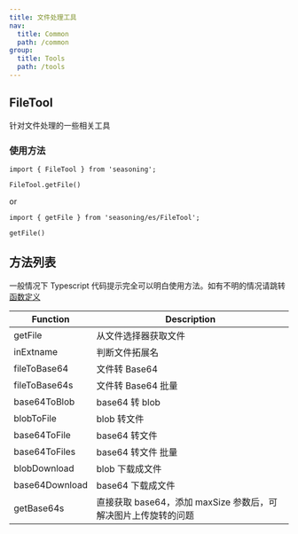 ```yaml
---
title: 文件处理工具
nav:
  title: Common
  path: /common
group:
  title: Tools
  path: /tools
---
```


## FileTool

针对文件处理的一些相关工具

### 使用方法

```
import { FileTool } from 'seasoning';

FileTool.getFile()
```

or

```
import { getFile } from 'seasoning/es/FileTool';

getFile()
```

## 方法列表

一般情况下 Typescript 代码提示完全可以明白使用方法。如有不明的情况请跳转[函数定义](https://github.com/dyb881/seasoning/blob/master/src/FileTool/index.ts)

| Function       | Description                                                    |
| -------------- | -------------------------------------------------------------- |
| getFile        | 从文件选择器获取文件                                           |
| inExtname      | 判断文件拓展名                                                 |
| fileToBase64   | 文件转 Base64                                                  |
| fileToBase64s  | 文件转 Base64 批量                                             |
| base64ToBlob   | base64 转 blob                                                 |
| blobToFile     | blob 转文件                                                    |
| base64ToFile   | base64 转文件                                                  |
| base64ToFiles  | base64 转文件 批量                                             |
| blobDownload   | blob 下载成文件                                                |
| base64Download | base64 下载成文件                                              |
| getBase64s     | 直接获取 base64，添加 maxSize 参数后，可解决图片上传旋转的问题 |
